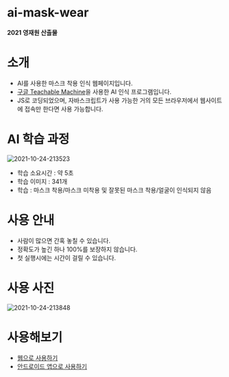 # ai-mask-wear
<b>2021 영재원 산출물</b><br>

# 소개
* AI를 사용한 마스크 착용 인식 웹페이지입니다.
* <a href="https://teachablemachine.withgoogle.com/">구글 Teachable Machine</a>을 사용한 AI 인식 프로그램입니다.
* JS로 코딩되었으며, 자바스크립트가 사용 가능한 거의 모든 브라우저에서 웹사이트에 접속만 한다면 사용 가능합니다.

# AI 학습 과정
<img src="https://i.ibb.co/D91P3zn/2021-10-24-213523.png" alt="2021-10-24-213523" border="0">

* 학습 소요시간 : 약 5초
* 학습 이미지 : 341개
* 학습 : 마스크 착용/마스크 미착용 및 잘못된 마스크 착용/얼굴이 인식되지 않음

# 사용 안내
* 사람이 많으면 간혹 놓칠 수 있습니다.
* 정확도가 높긴 하나 100%를 보장하지 않습니다.
* 첫 실행시에는 시간이 걸릴 수 있습니다.

# 사용 사진
<img src="https://i.ibb.co/JpzsyY1/2021-10-24-213848.png" alt="2021-10-24-213848" border="0">

# 사용해보기
* <a href="https://checkwearmask.netlify.app/">웹으로 사용하기</a>
* <a href="https://github.com/oneoclock18/ai-mask-wear/releases">안드로이드 앱으로 사용하기</a>
